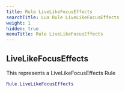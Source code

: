 ```yaml
---
title: Rule LiveLikeFocusEffects
searchTitle: Lua Rule LiveLikeFocusEffects
weight: 1
hidden: true
menuTitle: Rule LiveLikeFocusEffects
---
```

## LiveLikeFocusEffects

This represents a LiveLikeFocusEffects Rule
```lua
Rule.LiveLikeFocusEffects
```
